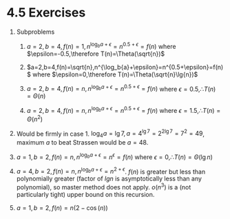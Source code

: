 # 4.5 Exercises

1. Subproblems
   1. $a=2,b=4,f(n)=1,n^{\log_b{a}+\epsilon}=n^{0.5+\epsilon}=f(n)$ where $\epsilon=-0.5,\therefore T(n)=\Theta(\sqrt{n})$

   2. $a=2,b=4,f(n)=\sqrt{n},n^{\log_b{a}+\epsilon}=n^{0.5+\epsilon}=f(n)$ where $\epsilon=0,\therefore T(n)=\Theta(\sqrt{n}\lg{n})$
   
   3. $a=2,b=4,f(n)=n,n^{\log_b{a}+\epsilon}=n^{0.5+\epsilon}=f(n)$ where $\epsilon=0.5,\therefore T(n)=\Theta(n)$
   
   4. $a=2,b=4,f(n)=n,n^{\log_b{a}+\epsilon}=n^{0.5+\epsilon}=f(n)$ where $\epsilon=1.5,\therefore T(n)=\Theta(n^2)$

2. Would be firmly in case 1. $\log_4{a}=\lg{7}, a=4^{\lg7}=2^{2\lg7}=7^2=49$, maximum $a$ to beat Strassen would be $a=48$.

3. $a=1,b=2,f(n)=n,n^{\log_b{a}+\epsilon}=n^{\epsilon}=f(n)$ where $\epsilon=0,\therefore T(n)=\Theta(\lg{n})$

4. $a=4,b=2,f(n)=n,n^{\log_b{a}+\epsilon}=n^{2+\epsilon}$. $f(n)$ is greater but less than polynomially greater (factor of $lg{n}$ is asymptotically less than any polynomial), so master method does not apply. $o(n^3)$ is a (not particularly tight) upper bound on this recursion.

5. $a=1,b=2,f(n)=n(2-\cos(n))$